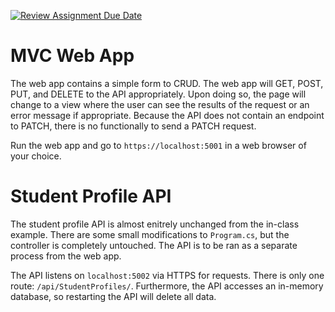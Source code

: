 [![Review Assignment Due Date](https://classroom.github.com/assets/deadline-readme-button-24ddc0f5d75046c5622901739e7c5dd533143b0c8e959d652212380cedb1ea36.svg)](https://classroom.github.com/a/KoyWxUdl)

# MVC Web App
The web app contains a simple form to CRUD. The web app will GET, POST, PUT, and DELETE to the API appropriately. 
Upon doing so, the page will change to a view where the user can see the results of the request or an error message
if appropriate. Because the API does not contain an endpoint to PATCH, there is no functionally to send a PATCH request.

Run the web app and go to `https://localhost:5001` in a web browser of your choice.

# Student Profile API
The student profile API is almost enitrely unchanged from the in-class example. There are some small modifications to 
`Program.cs`, but the controller is completely untouched. The API is to be ran as a separate process from the web app.

The API listens on `localhost:5002` via HTTPS for requests. There is only one route: `/api/StudentProfiles/`. Furthermore,
the API accesses an in-memory database, so restarting the API will delete all data.
